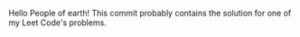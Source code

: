 Hello People of earth! This commit probably contains the solution for one of my Leet Code's problems.